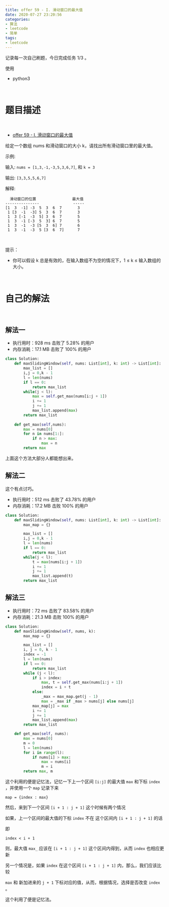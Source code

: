 ```yaml
---
title: offer 59 - I. 滑动窗口的最大值
date: 2020-07-27 23:20:56
categories:
- 算法
- leetcode
- 简单
tags:
- leetcode
---
```

记录每一次自己刷题，今日完成任务 1/3 。

<!-- more -->

使用

- python3

<br/>

# 题目描述

<br/>

- [offer 59 - I. 滑动窗口的最大值](https://leetcode-cn.com/problems/hua-dong-chuang-kou-de-zui-da-zhi-lcof/)

给定一个数组 nums 和滑动窗口的大小 k，请找出所有滑动窗口里的最大值。

示例:

输入: `nums = [1,3,-1,-3,5,3,6,7]`, 和 `k = 3`

输出: `[3,3,5,5,6,7]`

解释: 

	  滑动窗口的位置                最大值
	---------------               -----
	[1  3  -1] -3  5  3  6  7       3
	 1 [3  -1  -3] 5  3  6  7       3
	 1  3 [-1  -3  5] 3  6  7       5
	 1  3  -1 [-3  5  3] 6  7       5
	 1  3  -1  -3 [5  3  6] 7       6
	 1  3  -1  -3  5 [3  6  7]      7
 

提示：

- 你可以假设 k 总是有效的，在输入数组不为空的情况下，1 ≤ k ≤ 输入数组的大小。

<br/>

# 自己的解法

<br/>

## 解法一

- 执行用时：928 ms 击败了 5.28% 的用户
- 内存消耗：17.1 MB 击败了 100% 的用户

```python
class Solution:
    def maxSlidingWindow(self, nums: List[int], k: int) -> List[int]:
        max_list = []
        i,j = 0,k - 1
        l = len(nums)
        if l == 0:
            return max_list
        while(j < l):
            max = self.get_max(nums[i:j + 1])
            i += 1
            j += 1
            max_list.append(max)
        return max_list
            
    def get_max(self,nums):
        max = nums[0]
        for n in nums[1:]:
            if n > max:
                max = n
        return max
```

上面这个方法大部分人都能想出来。

## 解法二

这个有点讨巧。

- 执行用时：512 ms 击败了 43.78% 的用户
- 内存消耗：17.2 MB 击败 100% 的用户

```python
class Solution:
    def maxSlidingWindow(self, nums: List[int], k: int) -> List[int]:
        max_map = {}

        max_list = []
        i,j = 0,k - 1
        l = len(nums)
        if l == 0:
            return max_list
        while(j < l):
            t = max(nums[i:j + 1])
            i += 1
            j += 1
            max_list.append(t)
        return max_list
```

## 解法三

- 执行用时：72 ms 击败了 83.58% 的用户
- 内存消耗：21.3 MB 击败 100% 的用户

```python
class Solution:
    def maxSlidingWindow(self, nums, k):
        max_map = {}

        max_list = []
        i, j = 0, k - 1
        index = -1
        l = len(nums)
        if l == 0:
            return max_list
        while (j < l):
            if i > index:
                max, t = self.get_max(nums[i:j + 1])
                index = i + t
            else:
                _max = max_map.get(j - 1)
                max = _max if _max > nums[j] else nums[j]
            max_map[j] = max
            i += 1
            j += 1
            max_list.append(max)
        return max_list

    def get_max(self, nums):
        max = nums[0]
        m = 0
        l = len(nums)
        for i in range(l):
            if nums[i] > max:
                max = nums[i]
                m = i
        return max, m
```

这个利用的便是记忆法，记忆一下上一个区间 `[i:j]` 的最大值 `max` 和下标 `index` ，并使用一个 `map` 记录下来

	map = {index : max}

然后，来到下一个区间 `[i + 1 : j + 1]` 这个时候有两个情况

如果，上一个区间的最大值的下标 `index` 不在 这个区间内 `[i + 1 : j + 1]` 的话

即

	index < i + 1

则，最大值 `max_` 应该在 `[i + 1 : j + 1]` 这个区间内得到，从而 `index` 也相应更新

另一个情况是，如果 `index` 在这个区间 `[i + 1 : j + 1]` 内，那么，我们应该比较
	
`max` 和 新加进来的 `j + 1` 下标对应的值，从而，根据情况，选择是否改变 `index` 。

这个利用了便是记忆法。
